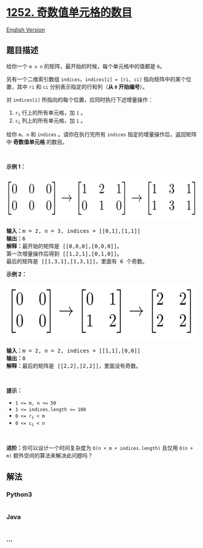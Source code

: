 # [1252. 奇数值单元格的数目](https://leetcode-cn.com/problems/cells-with-odd-values-in-a-matrix)

[English Version](/solution/1200-1299/1252.Cells%20with%20Odd%20Values%20in%20a%20Matrix/README_EN.md)

## 题目描述

<!-- 这里写题目描述 -->

<p>给你一个 <code>m x n</code> 的矩阵，最开始的时候，每个单元格中的值都是 <code>0</code>。</p>

<p>另有一个二维索引数组 <code>indices</code>，<code>indices[i] = [ri, ci]</code> 指向矩阵中的某个位置，其中 <code>ri</code> 和 <code>ci</code> 分别表示指定的行和列（<strong>从 <code>0</code> 开始编号</strong>）。</p>

<p>对 <code>indices[i]</code> 所指向的每个位置，应同时执行下述增量操作：</p>

<ol>
	<li><code>r<sub>i</sub></code> 行上的所有单元格，加 <code>1</code> 。</li>
	<li><code>c<sub>i</sub></code> 列上的所有单元格，加 <code>1</code> 。</li>
</ol>

<p>给你 <code>m</code>、<code>n</code> 和 <code>indices</code> 。请你在执行完所有 <code>indices</code> 指定的增量操作后，返回矩阵中 <strong>奇数值单元格</strong> 的数目。</p>

<p> </p>

<p><strong>示例 1：</strong></p>

<p><img alt="" src="/solution/1200-1299/1252.Cells with Odd Values in a Matrix/images/e1.png" style="height: 118px; width: 600px;" /></p>

<pre>
<strong>输入：</strong>m = 2, n = 3, indices = [[0,1],[1,1]]
<strong>输出：</strong>6
<strong>解释：</strong>最开始的矩阵是 [[0,0,0],[0,0,0]]。
第一次增量操作后得到 [[1,2,1],[0,1,0]]。
最后的矩阵是 [[1,3,1],[1,3,1]]，里面有 6 个奇数。
</pre>

<p><strong>示例 2：</strong></p>

<p><img alt="" src="/solution/1200-1299/1252.Cells with Odd Values in a Matrix/images/e2.png" style="height: 150px; width: 600px;" /></p>

<pre>
<strong>输入：</strong>m = 2, n = 2, indices = [[1,1],[0,0]]
<strong>输出：</strong>0
<strong>解释：</strong>最后的矩阵是 [[2,2],[2,2]]，里面没有奇数。
</pre>

<p> </p>

<p><strong>提示：</strong></p>

<ul>
	<li><code>1 <= m, n <= 50</code></li>
	<li><code>1 <= indices.length <= 100</code></li>
	<li><code>0 <= r<sub>i</sub> < m</code></li>
	<li><code>0 <= c<sub>i</sub> < n</code></li>
</ul>

<p> </p>

<p><strong>进阶：</strong>你可以设计一个时间复杂度为 <code>O(n + m + indices.length)</code> 且仅用 <code>O(n + m)</code> 额外空间的算法来解决此问题吗？</p>


## 解法

<!-- 这里可写通用的实现逻辑 -->

<!-- tabs:start -->

### **Python3**

<!-- 这里可写当前语言的特殊实现逻辑 -->

```python

```

### **Java**

<!-- 这里可写当前语言的特殊实现逻辑 -->

```java

```

### **...**

```

```

<!-- tabs:end -->
